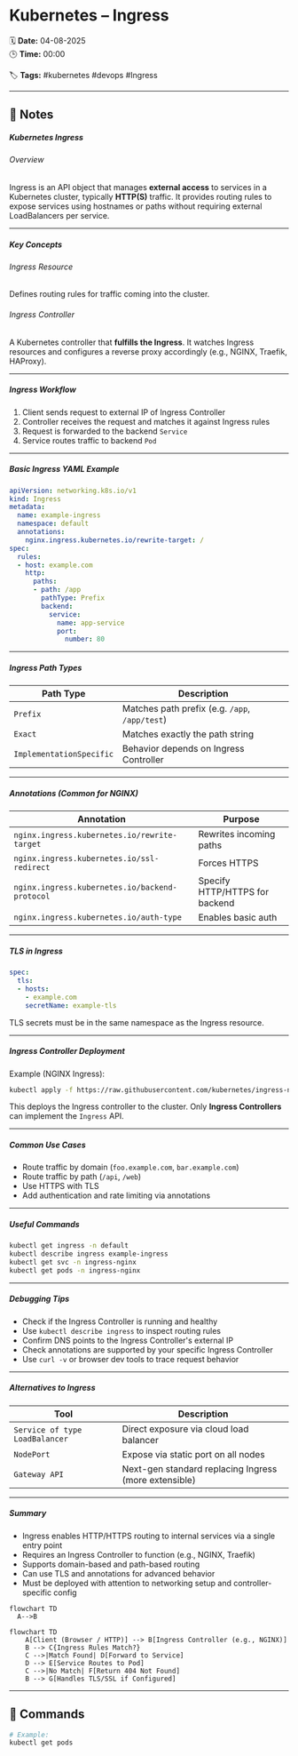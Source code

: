 # Kubernetes – Ingress

🗓️ **Date:** 04-08-2025  
🕒 **Time:** 00:00  

🏷️ **Tags:** #kubernetes #devops #Ingress  

---

## 📝 Notes

##### Kubernetes Ingress

###### Overview
Ingress is an API object that manages **external access** to services in a Kubernetes cluster, typically **HTTP(S)** traffic. It provides routing rules to expose services using hostnames or paths without requiring external LoadBalancers per service.

---

##### Key Concepts

###### Ingress Resource
Defines routing rules for traffic coming into the cluster.

###### Ingress Controller
A Kubernetes controller that **fulfills the Ingress**. It watches Ingress resources and configures a reverse proxy accordingly (e.g., NGINX, Traefik, HAProxy).

---

##### Ingress Workflow

1. Client sends request to external IP of Ingress Controller    
2. Controller receives the request and matches it against Ingress rules
3. Request is forwarded to the backend `Service`
4. Service routes traffic to backend `Pod`

---

##### Basic Ingress YAML Example

```yaml
apiVersion: networking.k8s.io/v1
kind: Ingress
metadata:
  name: example-ingress
  namespace: default
  annotations:
    nginx.ingress.kubernetes.io/rewrite-target: /
spec:
  rules:
  - host: example.com
    http:
      paths:
      - path: /app
        pathType: Prefix
        backend:
          service:
            name: app-service
            port:
              number: 80
```

---

##### Ingress Path Types

| Path Type                | Description                                    |
| ------------------------ | ---------------------------------------------- |
| `Prefix`                 | Matches path prefix (e.g. `/app`, `/app/test`) |
| `Exact`                  | Matches exactly the path string                |
| `ImplementationSpecific` | Behavior depends on Ingress Controller         |

---

##### Annotations (Common for NGINX)

| Annotation                                     | Purpose                        |
| ---------------------------------------------- | ------------------------------ |
| `nginx.ingress.kubernetes.io/rewrite-target`   | Rewrites incoming paths        |
| `nginx.ingress.kubernetes.io/ssl-redirect`     | Forces HTTPS                   |
| `nginx.ingress.kubernetes.io/backend-protocol` | Specify HTTP/HTTPS for backend |
| `nginx.ingress.kubernetes.io/auth-type`        | Enables basic auth             |

---

##### TLS in Ingress

```yaml
spec:
  tls:
  - hosts:
    - example.com
    secretName: example-tls
```

TLS secrets must be in the same namespace as the Ingress resource.

---

##### Ingress Controller Deployment

Example (NGINX Ingress):

```bash
kubectl apply -f https://raw.githubusercontent.com/kubernetes/ingress-nginx/controller-v1.10.1/deploy/static/provider/cloud/deploy.yaml
```

This deploys the Ingress controller to the cluster. Only **Ingress Controllers** can implement the `Ingress` API.

---

##### Common Use Cases

- Route traffic by domain (`foo.example.com`, `bar.example.com`)
- Route traffic by path (`/api`, `/web`)
- Use HTTPS with TLS
- Add authentication and rate limiting via annotations

---

##### Useful Commands

```bash
kubectl get ingress -n default
kubectl describe ingress example-ingress
kubectl get svc -n ingress-nginx
kubectl get pods -n ingress-nginx
```

---

##### Debugging Tips

- Check if the Ingress Controller is running and healthy
- Use `kubectl describe ingress` to inspect routing rules
- Confirm DNS points to the Ingress Controller's external IP
- Check annotations are supported by your specific Ingress Controller
- Use `curl -v` or browser dev tools to trace request behavior    

---

##### Alternatives to Ingress

|Tool|Description|
|---|---|
|`Service of type LoadBalancer`|Direct exposure via cloud load balancer|
|`NodePort`|Expose via static port on all nodes|
|`Gateway API`|Next-gen standard replacing Ingress (more extensible)|

---

##### Summary

- Ingress enables HTTP/HTTPS routing to internal services via a single entry point
- Requires an Ingress Controller to function (e.g., NGINX, Traefik)
- Supports domain-based and path-based routing
- Can use TLS and annotations for advanced behavior
- Must be deployed with attention to networking setup and controller-specific config


```mermaid
flowchart TD
  A-->B
```


```mermaid
flowchart TD
    A[Client (Browser / HTTP)] --> B[Ingress Controller (e.g., NGINX)]
    B --> C{Ingress Rules Match?}
    C -->|Match Found| D[Forward to Service]
    D --> E[Service Routes to Pod]
    C -->|No Match| F[Return 404 Not Found]
    B --> G[Handles TLS/SSL if Configured]
```



---

## 🧾 Commands

```bash
# Example:
kubectl get pods
```
